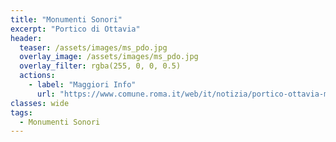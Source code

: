 ```yaml
---
title: "Monumenti Sonori"
excerpt: "Portico di Ottavia"
header:
  teaser: /assets/images/ms_pdo.jpg
  overlay_image: /assets/images/ms_pdo.jpg
  overlay_filter: rgba(255, 0, 0, 0.5)
  actions:
    - label: "Maggiori Info"
      url: "https://www.comune.roma.it/web/it/notizia/portico-ottavia-monumenti-sonori-2024.page"
classes: wide
tags: 
  - Monumenti Sonori
---
```


